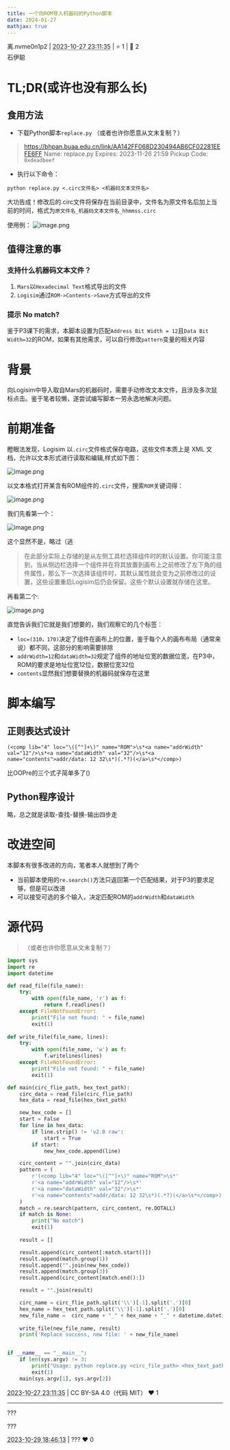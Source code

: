 ```yaml
---
title: 一个向ROM导入机器码的Python脚本
date: 2024-01-27
mathjax: true
---
```

<div class="post-info">
<span>离.nvme0n1p2</span>
|
<abbr title="2023-10-27T23:11:35.620132+08:00"><time datetime="2023-10-27T23:11:35.620132+08:00">2023-10-27 23:11:35</time></abbr>
|
<span>⭐️ 1</span>
|
<span>💬️ 2</span>
<br>
<span></span>
</div>

<div id="reply-4075" class="reply">
<div class="reply-header">
<span>石伊聪</span>
</div>
<div class="reply-text">

# TL;DR(或许也没有那么长)
## 食用方法
- 下载Python脚本`replace.py`
（或者也许你愿意从文末复制？）
> https://bhpan.buaa.edu.cn/link/AA142FF068D230494AB6CF02281EEFE6FF
Name: replace.py
Expires: 2023-11-26 21:59
Pickup Code: `0xdeadbeef`
- 执行以下命令：

``` shell
python replace.py <.circ文件名> <机器码文本文件名>
```
大功告成！修改后的.circ文件将保存在当前目录中，文件名为原文件名后加上当前的时间，格式为`原文件名_机器码文本文件名_hhmmss.circ`

使用例：
![image.png](/assets/cscore-image/22371207/6d2f1ef9-1929-4db9-9ec0-915871db36d4/image.png)
## 值得注意的事
### 支持什么机器码文本文件？
1. `Mars`以`Hexadecimal Text`格式导出的文件
2. `Logisim`通过`ROM->Contents->Save`方式导出的文件
### 提示 No match?
鉴于P3课下的需求，本脚本设置为匹配`Address Bit Width = 12`且`Data Bit Width=32`的ROM，如果有其他需求，可以自行修改`pattern`变量的相关内容


# 背景
向Logisim中导入取自Mars的机器码时，需要手动修改文本文件，且涉及多次鼠标点击。鉴于笔者较懒，遂尝试编写脚本一劳永逸地解决问题。

# 前期准备
瞪眼法发现，Logisim 以`.circ`文件格式保存电路，这些文件本质上是 XML 文档，允许以文本形式进行读取和编辑,样式如下图：

![image.png](/assets/cscore-image/22371207/3cbc9e24-f22c-4c7f-85c5-43ec162f5f2f/image.png)

以文本格式打开某含有ROM组件的`.circ`文件，搜索`ROM`关键词得：

![image.png](/assets/cscore-image/22371207/617b71ad-aa00-4905-b15b-96fcbdba8620/image.png)

我们先看第一个：

![image.png](/assets/cscore-image/22371207/f23c9619-e826-4260-af84-8fda24d2af50/image.png)

这个显然不是，略过（逃

> 在此部分实际上存储的是从左侧工具栏选择组件时的默认设置。你可能注意到，当从侧边栏选择一个组件并在将其放置到画布上之前修改了左下角的组件属性，那么下一次选择该组件时，其默认属性就会变为之前修改过的设置，这些设置重启Logisim后仍会保留。这些个默认设置就存储在这里。

再看第二个:

![image.png](/assets/cscore-image/22371207/4fc76d5f-d272-4d6c-a853-39fe690919df/image.png)

直觉告诉我们它就是我们想要的，我们观察它的几个标签：
- `loc=(310，170)`决定了组件在画布上的位置，鉴于每个人的画布布局（通常来说）都不同，这部分的影响需要排除
- `addrWidth=12`和`dataWidth=32`规定了组件的地址位宽的数据位宽，在P3中，ROM的要求是地址位宽12位，数据位宽32位
- `contents`显然我们想要替换的机器码就保存在这里

# 脚本编写
## 正则表达式设计
``` RegEx
(<comp lib="4" loc="\([^"]+\)" name="ROM">\s*<a name="addrWidth" val="12"/>\s*<a name="dataWidth" val="32"/>\s*<a name="contents">addr/data: 12 32\s*)(.*?)(</a>\s*</comp>)
```
比OOPre的三个式子简单多了()

## Python程序设计
略，总之就是读取-查找-替换-输出四步走

# 改进空间
本脚本有很多改进的方向，笔者本人就想到了两个
- 当前脚本使用的`re.search()`方法只返回第一个匹配结果，对于P3的要求足够，但是可以改进
- 可以接受可选的多个输入，决定匹配ROM的`addrWidth`和`dataWidth`

# 源代码
> （或者也许你愿意从文末复制？）
```python
import sys
import re
import datetime

def read_file(file_name):
    try:
        with open(file_name, 'r') as f:
            return f.readlines()
    except FileNotFoundError:
        print("File not found: " + file_name)
        exit(1)
    
def write_file(file_name, lines):
    try:
        with open(file_name, 'w') as f:
            f.writelines(lines)
    except FileNotFoundError:
        print("File not found: " + file_name)
        exit(1)

def main(circ_flie_path, hex_text_path):
    circ_data = read_file(circ_flie_path)
    hex_data = read_file(hex_text_path)

    new_hex_code = []
    start = False
    for line in hex_data:
        if line.strip() != 'v2.0 raw':
            start = True
        if start:
            new_hex_code.append(line)

    circ_content = "".join(circ_data)
    pattern = (
        r'(<comp lib="4" loc="\([^"]+\)" name="ROM">\s*'
        r'<a name="addrWidth" val="12"/>\s*'
        r'<a name="dataWidth" val="32"/>\s*'
        r'<a name="contents">addr/data: 12 32\s*)(.*?)(</a>\s*</comp>)'
    )
    match = re.search(pattern, circ_content, re.DOTALL)
    if match is None:
        print("No match")
        exit(1)
    
    result = []

    result.append(circ_content[:match.start()])
    result.append(match.group(1))
    result.append("".join(new_hex_code))
    result.append(match.group(3))
    result.append(circ_content[match.end():])

    result = "".join(result)

    circ_name = circ_flie_path.split('\\')[-1].split('.')[0]
    hex_name = hex_text_path.split('\\')[-1].split('.')[0]
    new_file_name =  circ_name + "_" + hex_name + "_" + datetime.datetime.now().strftime("%H%M%S") + ".circ"
    
    write_file(new_file_name, result)
    print('Replace success, new file: ' + new_file_name)


if __name__ == "__main__":
    if len(sys.argv) != 3:
        print("Usage: python replace.py <circ_file_path> <hex_text_path>")
        exit(1)
    main(sys.argv[1], sys.argv[2])
```



</div>
<div class="reply-footer">
<abbr title="2023-10-27T23:11:35.626538+08:00"><time datetime="2023-10-27T23:11:35.626538+08:00">2023-10-27 23:11:35</time></abbr>
|
<span>CC BY-SA 4.0（代码 MIT）</span>
<span class="reply-vote">❤️ 1</span>
</div>
</div>
<hr class="reply-separator">
<div id="reply-4095" class="reply">
<div class="reply-header">
<span>???</span>
</div>
<div class="reply-text">

???

</div>
<div class="reply-footer">
<abbr title="2023-10-29T18:46:13.758725+08:00"><time datetime="2023-10-29T18:46:13.758725+08:00">2023-10-29 18:46:13</time></abbr>
|
<span>???</span>
<span class="reply-vote">❤️ 0</span>
</div>
</div>